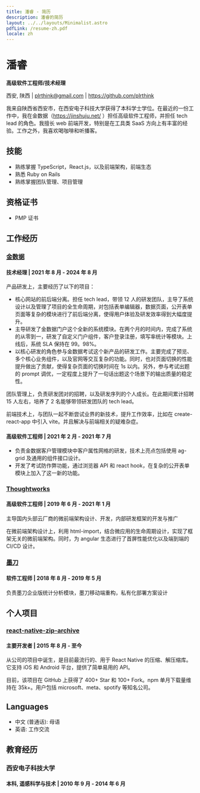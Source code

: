```yaml
---
title: 潘睿 - 简历
description: 潘睿的简历
layout: ../../layouts/Minimalist.astro
pdfLink: /resume-zh.pdf
locale: zh
---
```


# 潘睿

**高级软件工程师/技术经理**

西安, 陕西 | <plrthink@gmail.com> | <https://github.com/plrthink>

我来自陕西省西安市，在西安电子科技大学获得了本科学士学位。在最近的一份工作中，我在金数据（<https://jinshuju.net/> ）担任高级软件工程师，并担任 tech lead 的角色。我擅长 web 前端开发，特别是在工具类 SaaS 方向上有丰富的经验。工作之外，我喜欢喝咖啡和听播客。

## 技能
- 熟练掌握 TypeScript，React.js，以及前端架构，前端生态
- 熟悉 Ruby on Rails
- 熟练掌握团队管理、项目管理

## 资格证书
- PMP 证书

## 工作经历

### [金数据](https://jinshuju.net/)

#### 技术经理 | 2021 年 8 月 - 2024 年 8 月

产品研发上，主要经历了以下的项目：

- 核心网站的前后端分离。担任 tech lead，带领 12 人的研发团队，主导了系统设计以及管理了项目的全生命周期，对包括表单编辑器，数据页面，公开表单页面等复杂的模块进行了前后端分离，使得用户体验及研发效率得到大幅度提升。
- 主导研发了金数据门户这个全新的系统模块。在两个月的时间内，完成了系统的从零到一，研发了自定义门户组件，客户登录注册，填写率统计等模块。上线后，系统 SLA 保持在 99。98%。
- 以核心研发的角色参与金数据考试这个新产品的研发工作。主要完成了预览、多个核心业务组件，以及官网等交互复杂的功能。同时，也对页面切换的性能提升做出了贡献，使得复杂页面的切换时间在 1s 以内。另外，参与考试出题的 prompt 调优，一定程度上提升了一句话出题这个场景下的输出质量的稳定性。

团队管理上，负责研发团对的招聘，以及研发序列的个人成长。在此期间累计招聘 15 人左右，培养了 2 名能够带领研发团队的 tech lead。

前端技术上，与团队一起不断尝试业界的新技术，提升工作效率，比如在 create-react-app 中引入 vite。并且解决与前端相关的疑难杂症。

#### 高级软件工程师 | 2021 年 2 月 - 2021 年 7 月

- 负责金数据客户管理模块中客户属性网格的研发，技术上亮点包括使用 ag-grid 及通用的组件接口设计。
- 开发了考试防作弊功能，通过浏览器 API 和 react hook，在复杂的公开表单模块上加入了这一新的功能。

### [Thoughtworks](https://thoughtworks.com/)

#### 高级软件工程师 | 2019 年 6 月 - 2021 年 1 月

主导国内头部云厂商的微前端架构设计、开发，内部研发框架的开发与推广

在微前端架构设计上，利用 html-import，结合微应用的生命周期设计，实现了框架无关的微前端架构。同时，为 angular 生态进行了首屏性能优化以及端到端的 CI/CD 设计。

### [墨刀](https://modao.cc/)

#### 软件工程师 | 2018 年 8 月 - 2019 年 5 月

负责墨刀企业版统计分析模块，墨刀移动端重构，私有化部署方案设计

## 个人项目

### [react-native-zip-archive](https://github.com/mockingbot/react-native-zip-archive)

#### 主要开发者 | 2015 年 8 月 - 至今

从公司的项目中诞生，是目前最流行的、用于 React Native 的压缩、解压缩库。它支持 iOS 和 Android 平台，提供了简单易用的 API。

目前，该项目在 GitHub 上获得了 400+ Star 和 100+ Fork。npm 单月下载量维持在 35k+。用户包括 microsoft、meta、spotify 等知名公司。

## Languages

- 中文 (普通话): 母语
- 英语: 工作交流

## 教育经历

### 西安电子科技大学

#### 本科, 遥感科学与技术 | 2010 年 9 月 - 2014 年 6 月
